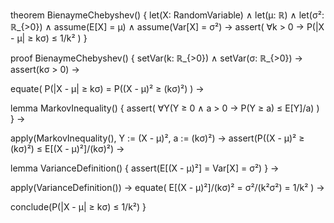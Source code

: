 theorem BienaymeChebyshev() {
  let(X: RandomVariable) ∧
  let(μ: ℝ) ∧
  let(σ²: ℝ_{>0}) ∧
  assume(E[X] = μ) ∧
  assume(Var[X] = σ²) →
  assert(
    ∀k > 0 → P(|X - μ| ≥ kσ) ≤ 1/k²
  )
}

proof BienaymeChebyshev() {
  setVar(k: ℝ_{>0}) ∧
  setVar(σ: ℝ_{>0}) →
  assert(kσ > 0) →
  
  equate(
    P(|X - μ| ≥ kσ) = 
    P((X - μ)² ≥ (kσ)²)
  ) →

  lemma MarkovInequality() {
    assert(
      ∀Y(Y ≥ 0 ∧ a > 0 → P(Y ≥ a) ≤ E[Y]/a)
    )
  } →

  apply(MarkovInequality(), Y := (X - μ)², a := (kσ)²) →
  assert(P((X - μ)² ≥ (kσ)²) ≤ E[(X - μ)²]/(kσ)²) →
  
  lemma VarianceDefinition() {
    assert(E[(X - μ)²] = Var[X] = σ²)
  } →

  apply(VarianceDefinition()) →
  equate(
    E[(X - μ)²]/(kσ)² = 
    σ²/(k²σ²) = 
    1/k²
  ) →
  
  conclude(P(|X - μ| ≥ kσ) ≤ 1/k²)
}